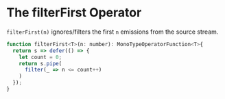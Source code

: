 # The filterFirst Operator

`filterFirst(n)` ignores/filters the first `n` emissions from the source stream.

```JavaScript
function filterFirst<T>(n: number): MonoTypeOperatorFunction<T>{
  return s => defer(() => {
    let count = 0;
    return s.pipe(
      filter(_ => n <= count++)
    )
  });
}
```
